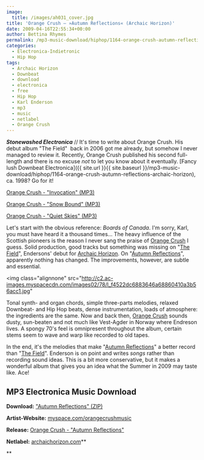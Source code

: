 ```yaml
---
image:
  title: /images/ah031_cover.jpg
title: 'Orange Crush – »Autumn Reflections« (Archaic Horizon)'
date: 2009-04-16T22:55:34+00:00
author: Bettina Rhymes
permalink: /mp3-music-download/hiphop/1164-orange-crush-autumn-reflections-archaic-horizon
categories:
  - Electronica-Indietronic
  - Hip Hop
tags:
  - Archaic Horizon
  - Downbeat
  - download
  - electronica
  - free
  - Hip Hop
  - Karl Enderson
  - mp3
  - music
  - netlabel
  - Orange Crush
---
```

***Stonewashed Electronica*** // It's time to write about Orange Crush. His debut album "The Field"  back in 2006 got me already, but somehow I never managed to review it. Recently, Orange Crush published his second full-length and there is no excuse _not_ to let you know about it eventually. [Fancy lush Downbeat Electronica]({{ site.url }}{{ site.baseurl }}/mp3-music-download/hiphop/1164-orange-crush-autumn-reflections-archaic-horizon), ca. 1998? Go for it!

[Orange Crush - "Invocation" (MP3)](http://www.archaichorizon.com/releases/ah031/music/07_Invocation.mp3)
  
[Orange Crush - "Snow Bound" (MP3)](http://www.archaichorizon.com/releases/ah031/music/08_Snow_Bound.mp3)
  
[Orange Crush - "Quiet Skies" (MP3)](http://www.archaichorizon.com/releases/ah031/music/11_Quiet_Skies.mp3)

<!--more-->

<!--adsense-->

Let's start with the obvious reference: _Boards of Canada_. I'm sorry, Karl, you must have heard it a thousand times... The heavy influence of the Scottish pioneers is the reason I never sang the praise of [Orange Crush](http://www.myspace.com/orangecrushmusic) I guess. Solid production, good tracks but something was missing on "[The Field](http://www.archaichorizon.com/releases/ah002/ah002.html)", Endersons' debut for [Archaic Horizon](http://www.archaichorizon.com/). On "[Autumn Reflections](http://www.archaichorizon.com/releases/ah031/ah031.html)", apparently nothing has changed. The improvements, however, are subtle and essential.

<img class="alignnone" src="http://c2.ac-images.myspacecdn.com/images02/78/l_f4522dc6883646a68860410a3b56acc1.jpg"

Tonal synth- and organ chords, simple three-parts melodies, relaxed Downbeat- and Hip Hop beats, dense instrumentation, loads of atmosphere: the ingredients are the same. Now and back then, [Orange Crush](http://www.myspace.com/orangecrushmusic) sounds dusty, sun-beaten and not much like Vest-Agder in Norway where Endreson lives. A spongy 70's feel is omnipresent throughout the album, certain stems seem to wave and warp like recorded to old tapes.

In the end, it's the melodies that make "[Autumn Reflections](http://www.archaichorizon.com/releases/ah031/ah031.html)" a better record than "[The Field](http://www.archaichorizon.com/releases/ah002/ah002.html)". Enderson is on point and writes _songs_ rather than recording sound ideas. This is a bit more conservative, but it makes a wonderful album that gives you an idea what the Summer in 2009 may taste like. Ace!

## MP3 Electronica Music Download

**Download:** ["Autumn Reflections" (ZIP)](http://www.archaichorizon.com/releases/ah031/music/AH031_MP3.zip)
  
**Artist-Website:** [myspace.com/orangecrushmusic](http://www.myspace.com/orangecrushmusic)
  
**Release:** [Orange Crush - "Autumn Reflections"](http://www.archaichorizon.com/releases/ah031/ah031.html)
  
**Netlabel:** [archaichorizon.com](http://www.archaichorizon.com/)**
  
**